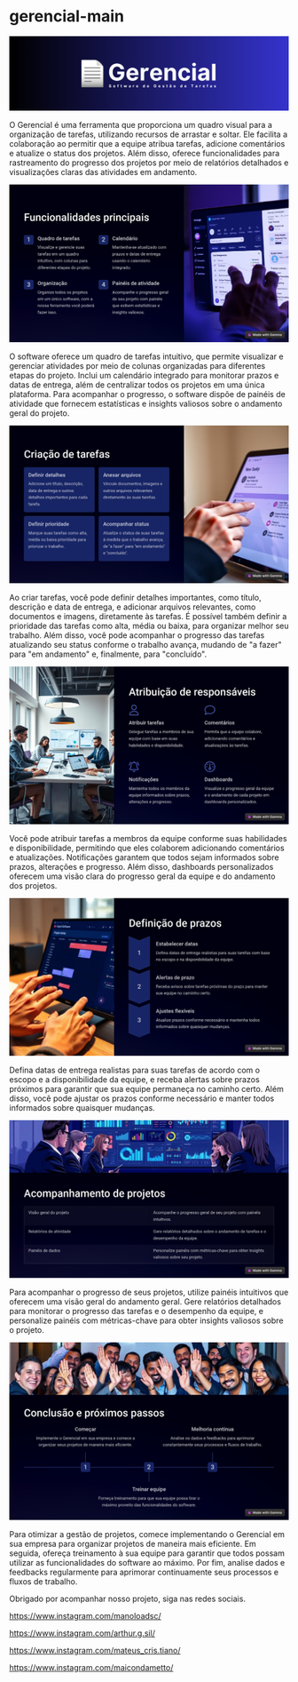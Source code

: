 # gerencial-main

![Gerencial](./src/assets/readme/Gerencial.png)

O Gerencial é uma ferramenta que proporciona um quadro visual para a organização de tarefas, utilizando recursos de arrastar e soltar. Ele facilita a colaboração ao permitir que a equipe atribua tarefas, adicione comentários e atualize o status dos projetos. Além disso, oferece funcionalidades para rastreamento do progresso dos projetos por meio de relatórios detalhados e visualizações claras das atividades em andamento.

![img3](./src/assets/readme/img3.jpg)

O software oferece um quadro de tarefas intuitivo, que permite visualizar e gerenciar atividades por meio de colunas organizadas para diferentes etapas do projeto. Inclui um calendário integrado para monitorar prazos e datas de entrega, além de centralizar todos os projetos em uma única plataforma. Para acompanhar o progresso, o software dispõe de painéis de atividade que fornecem estatísticas e insights valiosos sobre o andamento geral do projeto.

![img4](./src/assets/readme/img4.jpg)

Ao criar tarefas, você pode definir detalhes importantes, como título, descrição e data de entrega, e adicionar arquivos relevantes, como documentos e imagens, diretamente às tarefas. É possível também definir a prioridade das tarefas como alta, média ou baixa, para organizar melhor seu trabalho. Além disso, você pode acompanhar o progresso das tarefas atualizando seu status conforme o trabalho avança, mudando de "a fazer" para "em andamento" e, finalmente, para "concluído".

![img5](./src/assets/readme/img5.jpg)

Você pode atribuir tarefas a membros da equipe conforme suas habilidades e disponibilidade, permitindo que eles colaborem adicionando comentários e atualizações. Notificações garantem que todos sejam informados sobre prazos, alterações e progresso. Além disso, dashboards personalizados oferecem uma visão clara do progresso geral da equipe e do andamento dos projetos.

![img6](./src/assets/readme/img6.jpg)

Defina datas de entrega realistas para suas tarefas de acordo com o escopo e a disponibilidade da equipe, e receba alertas sobre prazos próximos para garantir que sua equipe permaneça no caminho certo. Além disso, você pode ajustar os prazos conforme necessário e manter todos informados sobre quaisquer mudanças.

![img7](./src/assets/readme/img7.jpg)

Para acompanhar o progresso de seus projetos, utilize painéis intuitivos que oferecem uma visão geral do andamento geral. Gere relatórios detalhados para monitorar o progresso das tarefas e o desempenho da equipe, e personalize painéis com métricas-chave para obter insights valiosos sobre o projeto.

![img8](./src/assets/readme/img8.jpg)

Para otimizar a gestão de projetos, comece implementando o Gerencial em sua empresa para organizar projetos de maneira mais eficiente. Em seguida, ofereça treinamento à sua equipe para garantir que todos possam utilizar as funcionalidades do software ao máximo. Por fim, analise dados e feedbacks regularmente para aprimorar continuamente seus processos e fluxos de trabalho.

Obrigado por acompanhar nosso projeto, siga nas redes sociais.

<https://www.instagram.com/manoloadsc/>

<https://www.instagram.com/arthur.g.sil/>

<https://www.instagram.com/mateus_cris.tiano/>

<https://www.instagram.com/maicondametto/>